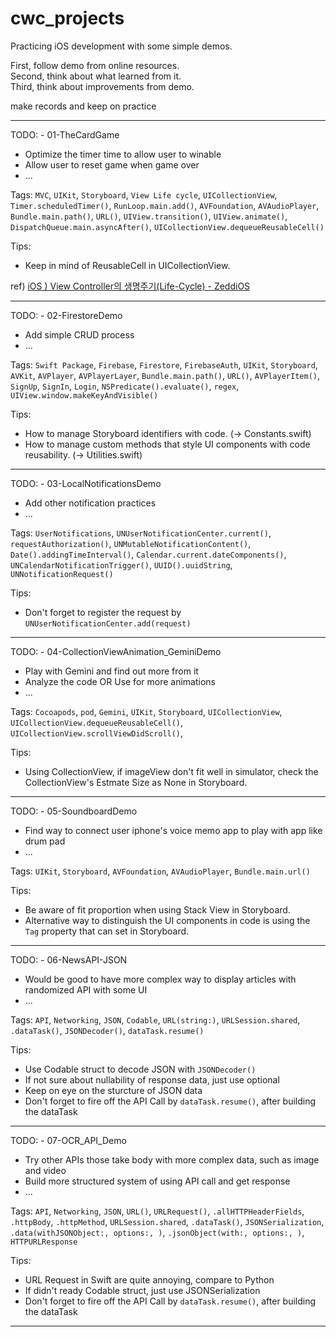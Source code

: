 # cwc_projects

Practicing iOS development with some simple demos.  
   
First, follow demo from online resources.   
Second, think about what learned from it.   
Third, think about improvements from demo.   
   
make records and keep on practice

---

TODO: - 01-TheCardGame
- Optimize the timer time to allow user to winable
- Allow user to reset game when game over
- ...

Tags: `MVC`, `UIKit`, `Storyboard`, `View Life cycle`, `UICollectionView`, `Timer.scheduledTimer()`, `RunLoop.main.add()`, `AVFoundation`, `AVAudioPlayer`, `Bundle.main.path()`, `URL()`, `UIView.transition()`, `UIView.animate()`, `DispatchQueue.main.asyncAfter()`, `UICollectionView.dequeueReusableCell()`

Tips:
- Keep in mind of ReusableCell in UICollectionView.

ref) [iOS ) View Controller의 생명주기(Life-Cycle) - ZeddiOS](https://zeddios.tistory.com/43)

---

TODO: - 02-FirestoreDemo
- Add simple CRUD process
- ...

Tags: `Swift Package`, `Firebase`, `Firestore`, `FirebaseAuth`, `UIKit`, `Storyboard`, `AVKit`, `AVPlayer`, `AVPlayerLayer`, `Bundle.main.path()`, `URL()`, `AVPlayerItem()`, `SignUp`, `SignIn`, `Login`, `NSPredicate().evaluate()`, `regex`, `UIView.window.makeKeyAndVisible()`

Tips:
- How to manage Storyboard identifiers with code. (-> Constants.swift)
- How to manage custom methods that style UI components with code reusability. (-> Utilities.swift)

---

TODO: - 03-LocalNotificationsDemo
- Add other notification practices
- ...

Tags: `UserNotifications`, `UNUserNotificationCenter.current()`, `requestAuthorization()`, `UNMutableNotificationContent()`, `Date().addingTimeInterval()`, `Calendar.current.dateComponents()`, `UNCalendarNotificationTrigger()`, `UUID().uuidString`, `UNNotificationRequest()`

Tips:
- Don't forget to register the request by `UNUserNotificationCenter.add(request)`

---

TODO: - 04-CollectionViewAnimation_GeminiDemo
- Play with Gemini and find out more from it
- Analyze the code OR Use for more animations
- ...

Tags: `Cocoapods`, `pod`, `Gemini`, `UIKit`, `Storyboard`, `UICollectionView`, `UICollectionView.dequeueReusableCell()`, `UICollectionView.scrollViewDidScroll()`, 

Tips:
- Using CollectionView, if imageView don't fit well in simulator, check the CollectionView's Estmate Size as None in Storyboard.

---

TODO: - 05-SoundboardDemo
- Find way to connect user iphone's voice memo app to play with app like drum pad
- ...

Tags: `UIKit`, `Storyboard`, `AVFoundation`, `AVAudioPlayer`, `Bundle.main.url()`

Tips:
- Be aware of fit proportion when using Stack View in Storyboard.
- Alternative way to distinguish the UI components in code is using the `Tag` property that can set in Storyboard.

---

TODO: - 06-NewsAPI-JSON
- Would be good to have more complex way to display articles with randomized API with some UI
- ...

Tags: `API`, `Networking`, `JSON`, `Codable`, `URL(string:)`, `URLSession.shared`, `.dataTask()`, `JSONDecoder()`, `dataTask.resume()`

Tips:
- Use Codable struct to decode JSON with `JSONDecoder()`
- If not sure about nullability of response data, just use optional
- Keep on eye on the sturcture of JSON data 
- Don't forget to fire off the API Call by `dataTask.resume()`, after building the dataTask 

---

TODO: - 07-OCR_API_Demo
- Try other APIs those take body with more complex data, such as image and video
- Build more structured system of using API call and get response
- ...

Tags: `API`, `Networking`, `JSON`, `URL()`, `URLRequest()`, `.allHTTPHeaderFields`, `.httpBody`, `.httpMethod`, `URLSession.shared`, `.dataTask()`, `JSONSerialization`, `.data(withJSONObject:, options:, )`, `.jsonObject(with:, options:, )`, `HTTPURLResponse`

Tips:
- URL Request in Swift are quite annoying, compare to Python
- If didn't ready Codable struct, just use JSONSerialization
- Don't forget to fire off the API Call by `dataTask.resume()`, after building the dataTask 

---
